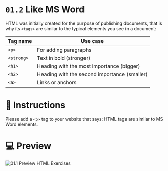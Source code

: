 # `01.2` Like MS Word

HTML was initially created for the purpose of publishing documents, that is why its 
`<tags>` are similar to the typical elements you see in a document:

| Tag name | Use case |
| -------- | -------- |
| `<p>`    | For adding paragraphs |
| `<strong>`    | Text in bold (stronger) |
| `<h1>`    | Heading with the most importance (bigger) |
| `<h2>`    | Heading with the second importance (smaller) |
| `<a>`    | Links or anchors |

# 📝 Instructions

Please add a `<p>` tag to your website that says: HTML tags are similar to MS Word 
elements.

# 💻 Preview

![01.1 Preview HTML Exercises](https://ucarecdn.com/318fa9ba-0a29-4685-8292-1259c91c371b/ScreenShot20200225at75945PM.png)